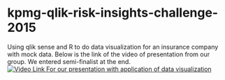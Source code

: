 # kpmg-qlik-risk-insights-challenge-2015
Using qlik sense and R to do data visualization for an insurance company with mock data.
Below is the link of the video of presentation from our group. We entered semi-finalist at the end.
[![Video Link For our presentation with application of data visualization](https://img.youtube.com/vi/rlNidDdDVHc&list=LL2CriMT4hSZ6uFnpm76X5lQ/0.jpg)](https://www.youtube.com/watch?v=rlNidDdDVHc&list=LL2CriMT4hSZ6uFnpm76X5lQ)
